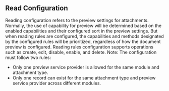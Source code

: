 ## Read Configuration
Reading configuration refers to the preview settings for attachments. Normally, the use of capability for preview will be determined based on the enabled capabilities and their configured sort in the preview settings. 
But when reading rules are configured, the capabilities and methods designated by the configured rules will be prioritized, regardless of how the document preview is configured. 
Reading rules configuration supports operations such as create, edit, disable, enable, and delete.
Note: The configuration must follow two rules:
- Only one preview service provider is allowed for the same module and attachment type.  
- Only one record can exist for the same attachment type and preview service provider across different modules. 

